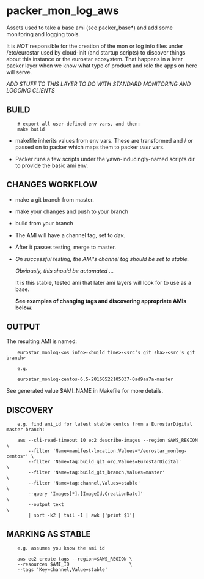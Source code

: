 # packer\_mon\_log\_aws

Assets used to take a base ami (see packer_base*) and add some monitoring
and logging tools.

It is *NOT* responsible for the creation of the mon or log info files under
/etc/eurostar used by cloud-init (and startup scripts) to discover things
about this instance or the eurostar ecosystem. That happens in a later
packer layer when we know what type of product and role the apps on here
will serve.

*ADD STUFF TO THIS LAYER TO DO WITH STANDARD MONITORING AND LOGGING CLIENTS*

## BUILD

        # export all user-defined env vars, and then:
        make build

* makefile inherits values from env vars. These are transformed and / or
  passed on to packer which maps them to packer _user_ vars.

* Packer runs a few scripts under the yawn-inducingly-named scripts dir to
  provide the basic ami env.

## CHANGES WORKFLOW

* make a git branch from master.

* make your changes and push to your branch

* build from your branch

* The AMI will have a channel tag, set to _dev_.

* After it passes testing, merge to master.

* *On successful testing, the AMI's channel tag should be set to  _stable_.*

  _Obviously, this should be automated ..._

  It is this stable, tested ami that later ami layers will look for to use
  as a base.

  **See examples of changing tags and discovering appropriate AMIs below.**


## OUTPUT

The resulting AMI is named:

        eurostar_monlog-<os info>-<build time>-<src's git sha>-<src's git branch>

        e.g.

        eurostar_monlog-centos-6.5-20160522105037-0ad9aa7a-master

See generated value $AMI_NAME in Makefile for more details.

## DISCOVERY

        e.g. find ami_id for latest stable centos from a EurostarDigital master branch:

        aws --cli-read-timeout 10 ec2 describe-images --region $AWS_REGION     \
            --filter 'Name=manifest-location,Values=*/eurostar_monlog-centos*' \
            --filter 'Name=tag:build_git_org,Values=EurostarDigital'           \
            --filter 'Name=tag:build_git_branch,Values=master'                 \
            --filter 'Name=tag:channel,Values=stable'                          \
            --query 'Images[*].[ImageId,CreationDate]'                         \
            --output text                                                      \
            | sort -k2 | tail -1 | awk {'print $1'}


## MARKING AS STABLE

        e.g. assumes you know the ami id

        aws ec2 create-tags --region=$AWS_REGION \
        --resources $AMI_ID                      \
        --tags 'Key=channel,Value=stable'


